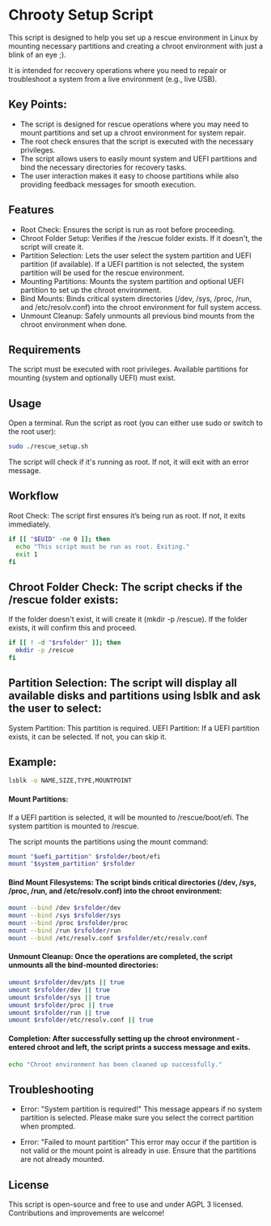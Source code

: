# Chrooty Setup Script

This script is designed to help you set up a rescue environment in Linux by mounting necessary partitions and creating a chroot environment with just a blink of an eye ;). 

It is intended for recovery operations where you need to repair or troubleshoot a system from a live environment (e.g., live USB).

## Key Points:

- The script is designed for rescue operations where you may need to mount partitions and set up a chroot environment for system repair.
- The root check ensures that the script is executed with the necessary privileges.
- The script allows users to easily mount system and UEFI partitions and bind the necessary directories for recovery tasks.
- The user interaction makes it easy to choose partitions while also providing feedback messages for smooth execution.

## Features

- Root Check: Ensures the script is run as root before proceeding.
- Chroot Folder Setup: Verifies if the /rescue folder exists. If it doesn't, the script will create it.
- Partition Selection: Lets the user select the system partition and UEFI partition (if available). If a UEFI partition is not selected, the system partition will be used for the rescue environment.
- Mounting Partitions: Mounts the system partition and optional UEFI partition to set up the chroot environment.
- Bind Mounts: Binds critical system directories (/dev, /sys, /proc, /run, and /etc/resolv.conf) into the chroot environment for full system access.
- Unmount Cleanup: Safely unmounts all previous bind mounts from the chroot environment when done.

## Requirements

The script must be executed with root privileges.
Available partitions for mounting (system and optionally UEFI) must exist.

## Usage

Open a terminal.
Run the script as root (you can either use sudo or switch to the root user):
    
```bash
sudo ./rescue_setup.sh
```

The script will check if it's running as root. If not, it will exit with an error message.

## Workflow

Root Check: The script first ensures it’s being run as root. If not, it exits immediately.
```bash  
if [[ "$EUID" -ne 0 ]]; then
  echo "This script must be run as root. Exiting."
  exit 1
fi
```

## Chroot Folder Check: The script checks if the /rescue folder exists:

If the folder doesn't exist, it will create it (mkdir -p /rescue).
If the folder exists, it will confirm this and proceed.

```bash 
if [[ ! -d "$rsfolder" ]]; then
  mkdir -p /rescue
fi
```

## Partition Selection: The script will display all available disks and partitions using lsblk and ask the user to select:

System Partition: This partition is required.
UEFI Partition: If a UEFI partition exists, it can be selected. If not, you can skip it.

## Example:

```bash 
lsblk -o NAME,SIZE,TYPE,MOUNTPOINT
```

#### Mount Partitions:

If a UEFI partition is selected, it will be mounted to /rescue/boot/efi.
The system partition is mounted to /rescue.

The script mounts the partitions using the mount command:

```bash 
mount "$uefi_partition" $rsfolder/boot/efi
mount "$system_partition" $rsfolder
```

#### Bind Mount Filesystems: The script binds critical directories (/dev, /sys, /proc, /run, and /etc/resolv.conf) into the chroot environment:

```bash 
mount --bind /dev $rsfolder/dev
mount --bind /sys $rsfolder/sys
mount --bind /proc $rsfolder/proc
mount --bind /run $rsfolder/run
mount --bind /etc/resolv.conf $rsfolder/etc/resolv.conf
```

#### Unmount Cleanup: Once the operations are completed, the script unmounts all the bind-mounted directories:

```bash
umount $rsfolder/dev/pts || true
umount $rsfolder/dev || true
umount $rsfolder/sys || true
umount $rsfolder/proc || true
umount $rsfolder/run || true
umount $rsfolder/etc/resolv.conf || true
```

#### Completion: After successfully setting up the chroot environment - entered chroot and left, the script prints a success message and exits.

```bash
echo "Chroot environment has been cleaned up successfully."
```

## Troubleshooting

- Error: "System partition is required!"
This message appears if no system partition is selected. Please make sure you select the correct partition when prompted.

- Error: "Failed to mount partition"
This error may occur if the partition is not valid or the mount point is already in use. Ensure that the partitions are not already mounted.

## License

This script is open-source and free to use and under AGPL 3 licensed. Contributions and improvements are welcome!
